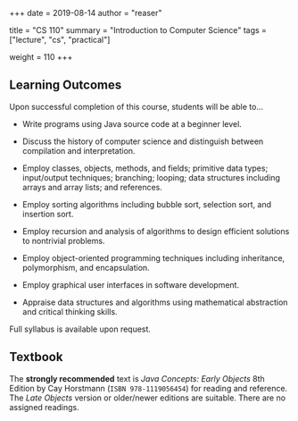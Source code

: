 +++
date = 2019-08-14
author = "reaser"

title = "CS 110"
summary = "Introduction to Computer Science"
tags = ["lecture", "cs", "practical"]

weight = 110
+++

## Learning Outcomes

Upon successful completion of this course, students will be able to...

+ Write programs using Java source code at a beginner level.

+ Discuss the history of computer science and distinguish between compilation and interpretation.

+ Employ classes, objects, methods, and fields; primitive data types; input/output techniques; branching; looping; data structures including arrays and array lists; and references.

+ Employ sorting algorithms including bubble sort, selection sort, and insertion sort.

+ Employ recursion and analysis of algorithms to design efficient solutions to nontrivial problems.

+ Employ object-oriented programming techniques including inheritance, polymorphism, and encapsulation.

+ Employ graphical user interfaces in software development.

+ Appraise data structures and algorithms using mathematical abstraction and critical thinking skills.

Full syllabus is available upon request.

## Textbook

The **strongly recommended** text is _Java Concepts: Early Objects_ 8th Edition by Cay Horstmann (`ISBN 978‑1119056454`) for reading and reference. The _Late Objects_ version or older/newer editions are suitable. There are no assigned readings.
